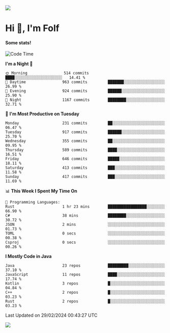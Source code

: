 <img src="https://komarev.com/ghpvc/?username=itsfolf"/>
<h1>Hi 👋, I'm Folf</h1>


#### Some stats!
<!--START_SECTION:waka-->
![Code Time](http://img.shields.io/badge/Code%20Time-2%2C144%20hrs%2056%20mins-blue)

**I'm a Night 🦉** 

```text
🌞 Morning                514 commits         ████░░░░░░░░░░░░░░░░░░░░░   14.41 % 
🌆 Daytime                963 commits         ███████░░░░░░░░░░░░░░░░░░   26.99 % 
🌃 Evening                924 commits         ██████░░░░░░░░░░░░░░░░░░░   25.90 % 
🌙 Night                  1167 commits        ████████░░░░░░░░░░░░░░░░░   32.71 % 
```
📅 **I'm Most Productive on Tuesday** 

```text
Monday                   231 commits         ██░░░░░░░░░░░░░░░░░░░░░░░   06.47 % 
Tuesday                  917 commits         ██████░░░░░░░░░░░░░░░░░░░   25.70 % 
Wednesday                355 commits         ██░░░░░░░░░░░░░░░░░░░░░░░   09.95 % 
Thursday                 589 commits         ████░░░░░░░░░░░░░░░░░░░░░   16.51 % 
Friday                   646 commits         █████░░░░░░░░░░░░░░░░░░░░   18.11 % 
Saturday                 413 commits         ███░░░░░░░░░░░░░░░░░░░░░░   11.58 % 
Sunday                   417 commits         ███░░░░░░░░░░░░░░░░░░░░░░   11.69 % 
```


📊 **This Week I Spent My Time On** 

```text
💬 Programming Languages: 
Rust                     1 hr 23 mins        █████████████████░░░░░░░░   66.90 % 
C#                       38 mins             ████████░░░░░░░░░░░░░░░░░   30.72 % 
JSON                     2 mins              ░░░░░░░░░░░░░░░░░░░░░░░░░   01.73 % 
TOML                     0 secs              ░░░░░░░░░░░░░░░░░░░░░░░░░   00.38 % 
Csproj                   0 secs              ░░░░░░░░░░░░░░░░░░░░░░░░░   00.26 % 
```

**I Mostly Code in Java** 

```text
Java                     23 repos            █████████░░░░░░░░░░░░░░░░   37.10 % 
JavaScript               11 repos            ████░░░░░░░░░░░░░░░░░░░░░   17.74 % 
Kotlin                   3 repos             █░░░░░░░░░░░░░░░░░░░░░░░░   04.84 % 
C++                      2 repos             █░░░░░░░░░░░░░░░░░░░░░░░░   03.23 % 
Rust                     2 repos             █░░░░░░░░░░░░░░░░░░░░░░░░   03.23 % 
```




 Last Updated on 29/02/2024 00:43:27 UTC
<!--END_SECTION:waka-->
<a src="https://discord.com/users/1090088995976925305"><img src="https://lanyard-profile-readme.vercel.app/api/1090088995976925305"/></a></td> 
